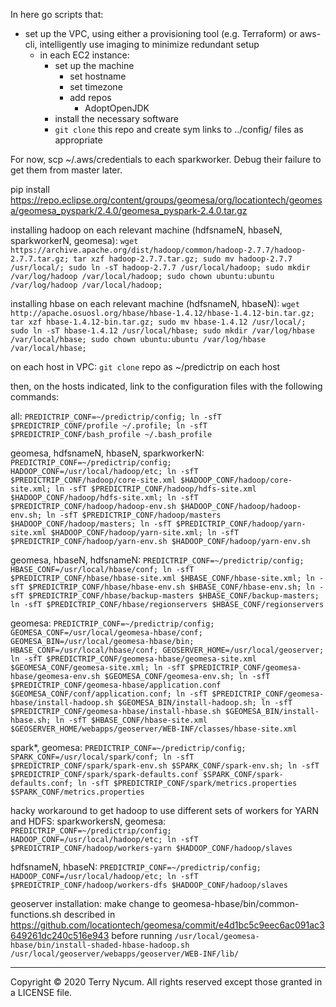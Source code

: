 In here go scripts that:
- set up the VPC, using either a provisioning tool (e.g. Terraform) or aws-cli, intelligently use imaging to minimize redundant setup
    - in each EC2 instance:
        - set up the machine
            - set hostname
            - set timezone
            - add repos
                - AdoptOpenJDK
        - install the necessary software
        - `git clone` this repo and create sym links to ../config/ files as appropriate

For now, scp ~/.aws/credentials to each sparkworker. Debug their failure to get them from master later.

pip install https://repo.eclipse.org/content/groups/geomesa/org/locationtech/geomesa/geomesa_pyspark/2.4.0/geomesa_pyspark-2.4.0.tar.gz

installing hadoop on each relevant machine (hdfsnameN, hbaseN, sparkworkerN, geomesa):
`wget https://archive.apache.org/dist/hadoop/common/hadoop-2.7.7/hadoop-2.7.7.tar.gz;
tar xzf hadoop-2.7.7.tar.gz;
sudo mv hadoop-2.7.7 /usr/local/;
sudo ln -sT hadoop-2.7.7 /usr/local/hadoop;
sudo mkdir /var/log/hadoop /var/local/hadoop;
sudo chown ubuntu:ubuntu /var/log/hadoop /var/local/hadoop;`

installing hbase on each relevant machine (hdfsnameN, hbaseN):
`wget http://apache.osuosl.org/hbase/hbase-1.4.12/hbase-1.4.12-bin.tar.gz;
tar xzf hbase-1.4.12-bin.tar.gz;
sudo mv hbase-1.4.12 /usr/local/;
sudo ln -sT hbase-1.4.12 /usr/local/hbase;
sudo mkdir /var/log/hbase /var/local/hbase;
sudo chown ubuntu:ubuntu /var/log/hbase /var/local/hbase;`

on each host in VPC:
`git clone` repo as ~/predictrip on each host

then, on the hosts indicated, link to the configuration files with the following commands:

all:
`PREDICTRIP_CONF=~/predictrip/config;
ln -sfT $PREDICTRIP_CONF/profile ~/.profile;
ln -sfT $PREDICTRIP_CONF/bash_profile ~/.bash_profile`

geomesa, hdfsnameN, hbaseN, sparkworkerN:
`PREDICTRIP_CONF=~/predictrip/config;
HADOOP_CONF=/usr/local/hadoop/etc;
ln -sfT $PREDICTRIP_CONF/hadoop/core-site.xml $HADOOP_CONF/hadoop/core-site.xml;
ln -sfT $PREDICTRIP_CONF/hadoop/hdfs-site.xml $HADOOP_CONF/hadoop/hdfs-site.xml;
ln -sfT $PREDICTRIP_CONF/hadoop/hadoop-env.sh $HADOOP_CONF/hadoop/hadoop-env.sh;
ln -sfT $PREDICTRIP_CONF/hadoop/masters $HADOOP_CONF/hadoop/masters;
ln -sfT $PREDICTRIP_CONF/hadoop/yarn-site.xml $HADOOP_CONF/hadoop/yarn-site.xml;
ln -sfT $PREDICTRIP_CONF/hadoop/yarn-env.sh $HADOOP_CONF/hadoop/yarn-env.sh`

geomesa, hbaseN, hdfsnameN:
`PREDICTRIP_CONF=~/predictrip/config;
HBASE_CONF=/usr/local/hbase/conf;
ln -sfT $PREDICTRIP_CONF/hbase/hbase-site.xml $HBASE_CONF/hbase-site.xml;
ln -sfT $PREDICTRIP_CONF/hbase/hbase-env.sh $HBASE_CONF/hbase-env.sh;
ln -sfT $PREDICTRIP_CONF/hbase/backup-masters $HBASE_CONF/backup-masters;
ln -sfT $PREDICTRIP_CONF/hbase/regionservers $HBASE_CONF/regionservers`

geomesa:
`PREDICTRIP_CONF=~/predictrip/config;
GEOMESA_CONF=/usr/local/geomesa-hbase/conf;
GEOMESA_BIN=/usr/local/geomesa-hbase/bin;
HBASE_CONF=/usr/local/hbase/conf;
GEOSERVER_HOME=/usr/local/geoserver;
ln -sfT $PREDICTRIP_CONF/geomesa-hbase/geomesa-site.xml $GEOMESA_CONF/geomesa-site.xml;
ln -sfT $PREDICTRIP_CONF/geomesa-hbase/geomesa-env.sh $GEOMESA_CONF/geomesa-env.sh;
ln -sfT $PREDICTRIP_CONF/geomesa-hbase/application.conf $GEOMESA_CONF/conf/application.conf;
ln -sfT $PREDICTRIP_CONF/geomesa-hbase/install-hadoop.sh $GEOMESA_BIN/install-hadoop.sh;
ln -sfT $PREDICTRIP_CONF/geomesa-hbase/install-hbase.sh $GEOMESA_BIN/install-hbase.sh;
ln -sfT $HBASE_CONF/hbase-site.xml $GEOSERVER_HOME/webapps/geoserver/WEB-INF/classes/hbase-site.xml`

spark*, geomesa:
`PREDICTRIP_CONF=~/predictrip/config;
SPARK_CONF=/usr/local/spark/conf;
ln -sfT $PREDICTRIP_CONF/spark/spark-env.sh $SPARK_CONF/spark-env.sh;
ln -sfT $PREDICTRIP_CONF/spark/spark-defaults.conf $SPARK_CONF/spark-defaults.conf;
ln -sfT $PREDICTRIP_CONF/spark/metrics.properties $SPARK_CONF/metrics.properties`


hacky workaround to get hadoop to use different sets of workers for YARN and HDFS:
sparkworkersN, geomesa:
`PREDICTRIP_CONF=~/predictrip/config;
HADOOP_CONF=/usr/local/hadoop/etc;
ln -sfT $PREDICTRIP_CONF/hadoop/workers-yarn $HADOOP_CONF/hadoop/slaves`

hdfsnameN, hbaseN:
`PREDICTRIP_CONF=~/predictrip/config;
HADOOP_CONF=/usr/local/hadoop/etc;
ln -sfT $PREDICTRIP_CONF/hadoop/workers-dfs $HADOOP_CONF/hadoop/slaves`



geoserver installation:
make change to geomesa-hbase/bin/common-functions.sh described in
https://github.com/locationtech/geomesa/commit/e4d1bc5c9eec6ac091ac3649261dc240c516e943
before running
`/usr/local/geomesa-hbase/bin/install-shaded-hbase-hadoop.sh /usr/local/geoserver/webapps/geoserver/WEB-INF/lib/`

---
Copyright © 2020 Terry Nycum. All rights reserved except those granted in a LICENSE file.
